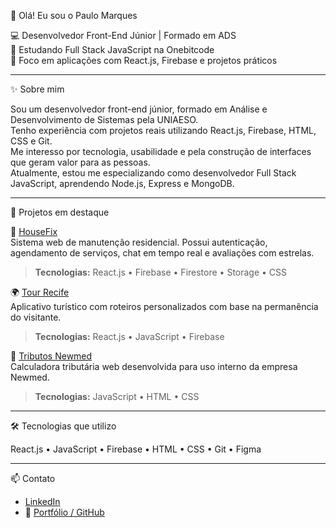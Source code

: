  👋 Olá! Eu sou o Paulo Marques

💻 Desenvolvedor Front-End Júnior | Formado em ADS  
🚀 Estudando Full Stack JavaScript na Onebitcode  
🎯 Foco em aplicações com React.js, Firebase e projetos práticos

---

✨ Sobre mim

Sou um desenvolvedor front-end júnior, formado em Análise e Desenvolvimento de Sistemas pela UNIAESO.  
Tenho experiência com projetos reais utilizando React.js, Firebase, HTML, CSS e Git.  
Me interesso por tecnologia, usabilidade e pela construção de interfaces que geram valor para as pessoas.  
Atualmente, estou me especializando como desenvolvedor Full Stack JavaScript, aprendendo Node.js, Express e MongoDB.

---

💼 Projetos em destaque

🔧 [HouseFix](https://github.com/pauloh1987/housefix)  
Sistema web de manutenção residencial. Possui autenticação, agendamento de serviços, chat em tempo real e avaliações com estrelas.  
> **Tecnologias:** React.js • Firebase • Firestore • Storage • CSS

🌍 [Tour Recife](https://github.com/pauloh1987/tour-recife-web)  
Aplicativo turístico com roteiros personalizados com base na permanência do visitante.  
> **Tecnologias:** React.js • JavaScript • Firebase

🧾 [Tributos Newmed](https://github.com/pauloh1987/tributos-newmed)  
Calculadora tributária web desenvolvida para uso interno da empresa Newmed.  
> **Tecnologias:** JavaScript • HTML • CSS

---

🛠️ Tecnologias que utilizo

React.js • JavaScript • Firebase • HTML • CSS • Git • Figma

---

📫 Contato

- [LinkedIn](https://www.linkedin.com/in/paulo-henrique-dev/)
- 📁 [Portfólio / GitHub](https://github.com/pauloh1987)


